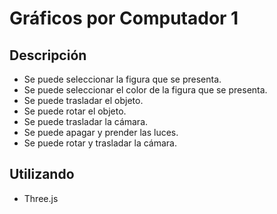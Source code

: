 # Gráficos por Computador 1

## Descripción
- Se puede seleccionar la figura que se presenta.
- Se puede seleccionar el color de la figura que se presenta.
- Se puede trasladar el objeto.
- Se puede rotar el objeto.
- Se puede trasladar la cámara.
- Se puede apagar y prender las luces.
- Se puede rotar y trasladar la cámara.

## Utilizando
- Three.js 
